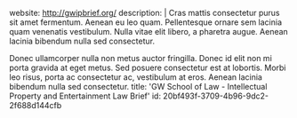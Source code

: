 website: http://gwipbrief.org/
description: |
  Cras mattis consectetur purus sit amet fermentum. Aenean eu leo quam. Pellentesque ornare sem lacinia quam venenatis vestibulum. Nulla vitae elit libero, a pharetra augue. Aenean lacinia bibendum nulla sed consectetur.
  
  Donec ullamcorper nulla non metus auctor fringilla. Donec id elit non mi porta gravida at eget metus. Sed posuere consectetur est at lobortis. Morbi leo risus, porta ac consectetur ac, vestibulum at eros. Aenean lacinia bibendum nulla sed consectetur.
title: 'GW School of Law - Intellectual Property and Entertainment Law Brief'
id: 20bf493f-3709-4b96-9dc2-2f688d144cfb
